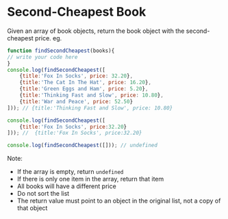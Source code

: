 # Second-Cheapest Book

Given an array of book objects, return the book object with the second-cheapest price.
eg.

```js
function findSecondCheapest(books){
// write your code here
}
console.log(findSecondCheapest([
    {title:'Fox In Socks', price: 32.20},
    {title:'The Cat In The Hat', price: 16.20},
    {title:'Green Eggs and Ham', price: 5.20},
    {title:'Thinking Fast and Slow', price: 10.80},
    {title:'War and Peace', price: 52.50}
])); // {title:'Thinking Fast and Slow', price: 10.80}

console.log(findSecondCheapest([
    {title:'Fox In Socks', price:32.20}
])); //  {title:'Fox In Socks', price:32.20}

console.log(findSecondCheapest([])); // undefined
```



Note:
- If the array is empty, return `undefined`
- If there is only one item in the array, return that item
- All books will have a different price
- Do not sort the list
- The return value must point to an object in the original list, not a copy of that object
